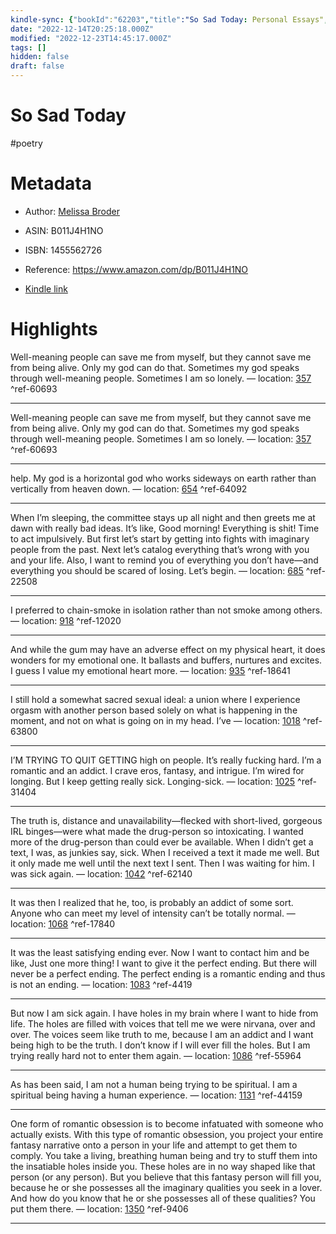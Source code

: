 ```yaml
---
kindle-sync: {"bookId":"62203","title":"So Sad Today: Personal Essays","author":"Melissa Broder","asin":"B011J4H1NO","lastAnnotatedDate":"2023-07-28","bookImageUrl":"https://m.media-amazon.com/images/I/71Xp3FcHKML._SY160.jpg","highlightsCount":13}
date: "2022-12-14T20:25:18.000Z"
modified: "2022-12-23T14:45:17.000Z"
tags: []
hidden: false
draft: false
---
```

# So Sad Today

#poetry

# Metadata

* Author: [Melissa Broder](https://www.amazon.com/Melissa-Broder/e/B003AOS5RI/ref=dp_byline_cont_ebooks_1)

* ASIN: B011J4H1NO

* ISBN: 1455562726

* Reference: <https://www.amazon.com/dp/B011J4H1NO>

* [Kindle link](kindle://book?action=open&asin=B011J4H1NO)

# Highlights

Well-meaning people can save me from myself, but they cannot save me from being alive. Only my god can do that. Sometimes my god speaks through well-meaning people. Sometimes I am so lonely. — location: [357](kindle://book?action=open&asin=B011J4H1NO&location=357) ^ref-60693

---
Well-meaning people can save me from myself, but they cannot save me from being alive. Only my god can do that. Sometimes my god speaks through well-meaning people. Sometimes I am so lonely. — location: [357](kindle://book?action=open&asin=B011J4H1NO&location=357) ^ref-60693

---
help. My god is a horizontal god who works sideways on earth rather than vertically from heaven down. — location: [654](kindle://book?action=open&asin=B011J4H1NO&location=654) ^ref-64092

---

When I’m sleeping, the committee stays up all night and then greets me at dawn with really bad ideas. It’s like, Good morning! Everything is shit! Time to act impulsively. But first let’s start by getting into fights with imaginary people from the past. Next let’s catalog everything that’s wrong with you and your life. Also, I want to remind you of everything you don’t have—and everything you should be scared of losing. Let’s begin. — location: [685](kindle://book?action=open&asin=B011J4H1NO&location=685) ^ref-22508

---

I preferred to chain-smoke in isolation rather than not smoke among others. — location: [918](kindle://book?action=open&asin=B011J4H1NO&location=918) ^ref-12020

---

And while the gum may have an adverse effect on my physical heart, it does wonders for my emotional one. It ballasts and buffers, nurtures and excites. I guess I value my emotional heart more. — location: [935](kindle://book?action=open&asin=B011J4H1NO&location=935) ^ref-18641

---

I still hold a somewhat sacred sexual ideal: a union where I experience orgasm with another person based solely on what is happening in the moment, and not on what is going on in my head. I’ve — location: [1018](kindle://book?action=open&asin=B011J4H1NO&location=1018) ^ref-63800

---

I’M TRYING TO QUIT GETTING high on people. It’s really fucking hard. I’m a romantic and an addict. I crave eros, fantasy, and intrigue. I’m wired for longing. But I keep getting really sick. Longing-sick. — location: [1025](kindle://book?action=open&asin=B011J4H1NO&location=1025) ^ref-31404

---

The truth is, distance and unavailability—flecked with short-lived, gorgeous IRL binges—were what made the drug-person so intoxicating. I wanted more of the drug-person than could ever be available. When I didn’t get a text, I was, as junkies say, sick. When I received a text it made me well. But it only made me well until the next text I sent. Then I was waiting for him. I was sick again. — location: [1042](kindle://book?action=open&asin=B011J4H1NO&location=1042) ^ref-62140

---

It was then I realized that he, too, is probably an addict of some sort. Anyone who can meet my level of intensity can’t be totally normal. — location: [1068](kindle://book?action=open&asin=B011J4H1NO&location=1068) ^ref-17840

---

It was the least satisfying ending ever. Now I want to contact him and be like, Just one more thing! I want to give it the perfect ending. But there will never be a perfect ending. The perfect ending is a romantic ending and thus is not an ending. — location: [1083](kindle://book?action=open&asin=B011J4H1NO&location=1083) ^ref-4419

---

But now I am sick again. I have holes in my brain where I want to hide from life. The holes are filled with voices that tell me we were nirvana, over and over. The voices seem like truth to me, because I am an addict and I want being high to be the truth. I don’t know if I will ever fill the holes. But I am trying really hard not to enter them again. — location: [1086](kindle://book?action=open&asin=B011J4H1NO&location=1086) ^ref-55964

---

As has been said, I am not a human being trying to be spiritual. I am a spiritual being having a human experience. — location: [1131](kindle://book?action=open&asin=B011J4H1NO&location=1131) ^ref-44159

---

One form of romantic obsession is to become infatuated with someone who actually exists. With this type of romantic obsession, you project your entire fantasy narrative onto a person in your life and attempt to get them to comply. You take a living, breathing human being and try to stuff them into the insatiable holes inside you. These holes are in no way shaped like that person (or any person). But you believe that this fantasy person will fill you, because he or she possesses all the imaginary qualities you seek in a lover. And how do you know that he or she possesses all of these qualities? You put them there. — location: [1350](kindle://book?action=open&asin=B011J4H1NO&location=1350) ^ref-9406

---
